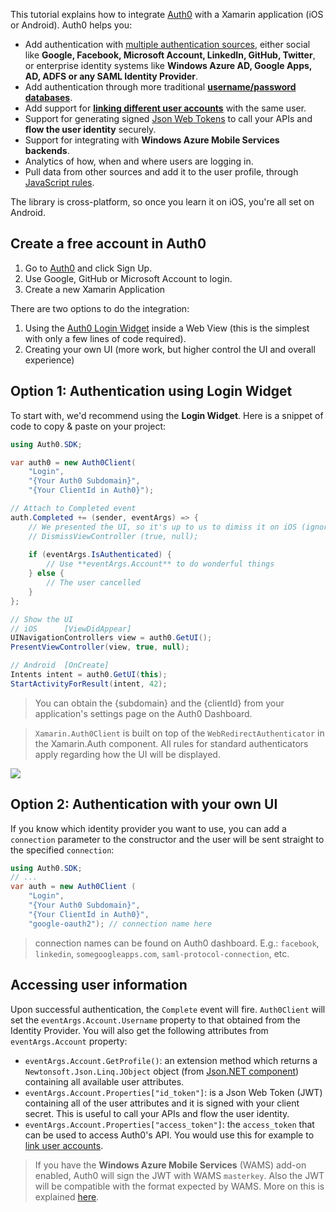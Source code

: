 This tutorial explains how to integrate [Auth0](http://developers.auth0.com) with a Xamarin application (iOS or Android).  Auth0 helps you:

* Add authentication with [multiple authentication sources](https://docs.auth0.com/identityproviders), either social like **Google, Facebook, Microsoft Account, LinkedIn, GitHub, Twitter**, or enterprise identity systems like **Windows Azure AD, Google Apps, AD, ADFS or any SAML Identity Provider**. 
* Add authentication through more traditional **[username/password databases](https://docs.auth0.com/mysql-connection-tutorial)**.
* Add support for **[linking different user accounts](https://docs.auth0.com/link-accounts)** with the same user.
* Support for generating signed [Json Web Tokens](https://docs.auth0.com/jwt) to call your APIs and **flow the user identity** securely.
* Support for integrating with **Windows Azure Mobile Services backends**.
* Analytics of how, when and where users are logging in.
* Pull data from other sources and add it to the user profile, through [JavaScript rules](https://docs.auth0.com/rules).

The library is cross-platform, so once you learn it on iOS, you're all set on Android.

## Create a free account in Auth0

1. Go to [Auth0](http://developers.auth0.com) and click Sign Up.
2. Use Google, GitHub or Microsoft Account to login.
3. Create a new Xamarin Application

There are two options to do the integration: 

1. Using the [Auth0 Login Widget](https://docs.auth0.com/login-widget) inside a Web View (this is the simplest with only a few lines of code required).
2. Creating your own UI (more work, but higher control the UI and overall experience)

## Option 1: Authentication using Login Widget

To start with, we'd recommend using the __Login Widget__. Here is a snippet of code to copy & paste on your project: 

```csharp
using Auth0.SDK;

var auth0 = new Auth0Client(
	"Login", 
	"{Your Auth0 Subdomain}", 
	"{Your ClientId in Auth0}");

// Attach to Completed event
auth.Completed += (sender, eventArgs) => {
	// We presented the UI, so it's up to us to dimiss it on iOS (ignore this line on Android)
	// DismissViewController (true, null);
	
	if (eventArgs.IsAuthenticated) {
		// Use **eventArgs.Account** to do wonderful things
	} else {
		// The user cancelled
	}
};

// Show the UI
// iOS      [ViewDidAppear]
UINavigationControllers view = auth0.GetUI();
PresentViewController(view, true, null);

// Android  [OnCreate]
Intents intent = auth0.GetUI(this);
StartActivityForResult(intent, 42);
```

> You can obtain the {subdomain} and the {clientId} from your application's settings page on the Auth0 Dashboard.

> `Xamarin.Auth0Client` is built on top of the `WebRedirectAuthenticator` in the Xamarin.Auth component. All rules for standard authenticators apply regarding how the UI will be displayed.

![](https://docs.auth0.com/img/xamarin.auth0client.png)

## Option 2: Authentication with your own UI

If you know which identity provider you want to use, you can add a `connection` parameter to the constructor and the user will be sent straight to the specified `connection`:

```csharp
using Auth0.SDK;
// ...
var auth = new Auth0Client (
	"Login", 
	"{Your Auth0 Subdomain}", 
	"{Your ClientId in Auth0}",
	"google-oauth2"); // connection name here
```

> connection names can be found on Auth0 dashboard. E.g.: `facebook`, `linkedin`, `somegoogleapps.com`, `saml-protocol-connection`, etc.

## Accessing user information

Upon successful authentication, the `Complete` event will fire. `Auth0Client` will set the `eventArgs.Account.Username` property to that obtained from the Identity Provider. You will also get the following attributes from `eventArgs.Account` property:

* `eventArgs.Account.GetProfile()`: an extension method which returns a `Newtonsoft.Json.Linq.JObject` object (from [Json.NET component](http://components.xamarin.com/view/json.net/)) containing all available user attributes.
* `eventArgs.Account.Properties["id_token"]`: is a Json Web Token (JWT) containing all of the user attributes and it is signed with your client secret. This is useful to call your APIs and flow the user identity.
* `eventArgs.Account.Properties["access_token"]`: the `access_token` that can be used to access Auth0's API. You would use this for example to [link user accounts](link-accounts).

> If you have the __Windows Azure Mobile Services__ (WAMS) add-on enabled, Auth0 will sign the JWT with WAMS `masterkey`. Also the JWT will be compatible with the format expected by WAMS. More on this is explained [here](https://docs.auth0.com/jwt#5).
